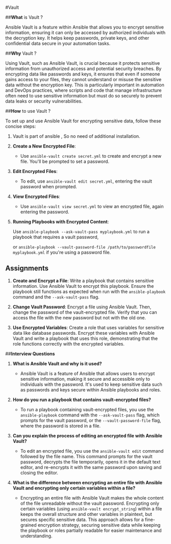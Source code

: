 #Vault

##**What** is Vault ?

Ansible Vault is a feature within Ansible that allows you to encrypt sensitive information, ensuring it can only be accessed by authorized individuals with the decryption key. It helps keep passwords, private keys, and other confidential data secure in your automation tasks.

##**Why** Vault ?

Using Vault, such as Ansible Vault, is crucial because it protects sensitive information from unauthorized access and potential security breaches. By encrypting data like passwords and keys, it ensures that even if someone gains access to your files, they cannot understand or misuse the sensitive data without the encryption key. This is particularly important in automation and DevOps practices, where scripts and code that manage infrastructure often need to use sensitive information but must do so securely to prevent data leaks or security vulnerabilities.

##**How** to use Vault ?

To set up and use Ansible Vault for encrypting sensitive data, follow these concise steps:

1.  Vault is part of ansible , So no need of additional installation.
   
2.  **Create a New Encrypted File**:
     
    -   Use `ansible-vault create secret.yml` to create and encrypt a new file. You'll be prompted to set a password.

3.  **Edit Encrypted Files**:
    
    -   To edit, use `ansible-vault edit secret.yml`, entering the vault password when prompted.
  
4.  **View Encrypted Files**:
    
    -   Use `ansible-vault view secret.yml` to view an encrypted file, again entering the password.
    
5.  **Running Playbooks with Encrypted Content**:

    Use `ansible-playbook --ask-vault-pass myplaybook.yml` to run a playbook that requires a vault password, 

    or `ansible-playbook --vault-password-file /path/to/passwordfile myplaybook.yml` if you're using a password file.

## **Assignments**

1.  **Create and Encrypt a File**: Write a playbook that contains sensitive information. Use Ansible Vault to encrypt this playbook. Ensure the playbook still functions as expected when run with the `ansible-playbook` command and the `--ask-vault-pass` flag.

2.  **Change Vault Password**: Encrypt a file using Ansible Vault. Then, change the password of the vault-encrypted file. Verify that you can access the file with the new password but not with the old one.

3.  **Use Encrypted Variables**: Create a role that uses variables for sensitive data like database passwords. Encrypt these variables with Ansible Vault and write a playbook that uses this role, demonstrating that the role functions correctly with the encrypted variables.

##**Interview Questions**

1.  **What is Ansible Vault and why is it used?**

    -   Ansible Vault is a feature of Ansible that allows users to encrypt sensitive information, making it secure and accessible only to individuals with the password. It's used to keep sensitive data such as passwords and keys secure within Ansible playbooks and roles.
  
2.  **How do you run a playbook that contains vault-encrypted files?**

    -   To run a playbook containing vault-encrypted files, you use the `ansible-playbook` command with the `--ask-vault-pass` flag, which prompts for the vault password, or the `--vault-password-file` flag, where the password is stored in a file.
  
3.  **Can you explain the process of editing an encrypted file with Ansible Vault?**

    -   To edit an encrypted file, you use the `ansible-vault edit` command followed by the file name. This command prompts for the vault password, decrypts the file temporarily, opens it in the default text editor, and re-encrypts it with the same password upon saving and closing the editor.
  
4.  **What is the difference between encrypting an entire file with Ansible Vault and encrypting only certain variables within a file?**

    -   Encrypting an entire file with Ansible Vault makes the whole content of the file unreadable without the vault password. Encrypting only certain variables (using `ansible-vault encrypt_string`) within a file keeps the overall structure and other variables in plaintext, but secures specific sensitive data. This approach allows for a fine-grained encryption strategy, securing sensitive data while keeping the playbook or roles partially readable for easier maintenance and understanding.